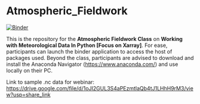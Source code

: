 # Atmospheric_Fieldwork


[![Binder](https://mybinder.org/badge_logo.svg)](https://mybinder.org/v2/gh/jeffjay88/Atmospheric_Fieldwork/master?labpath=Day-1.ipynb)


This is the repository for the <b>Atmospheric Fieldwork Class</b> on <b>Working with Meteorological Data In Python [Focus on Xarray]</b>. 
For ease, participants can launch the binder application to access the host of packages used. Beyond the class, participants are advised to download and install 
the Anaconda Navigator (https://www.anaconda.com/) and use locally on their PC. 


Link to sample .nc data for webinar: https://drive.google.com/file/d/1oJI2GUL3S4aPEzmtlaQb4tJ1LHhH9rM3/view?usp=share_link 
